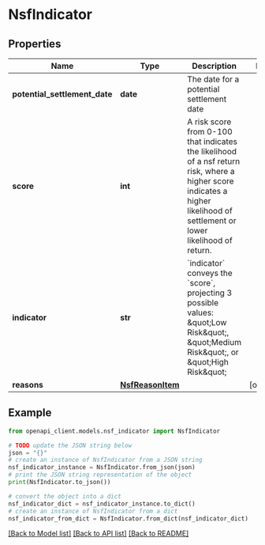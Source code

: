 # NsfIndicator


## Properties

Name | Type | Description | Notes
------------ | ------------- | ------------- | -------------
**potential_settlement_date** | **date** | The date for a potential settlement date | 
**score** | **int** | A risk score from 0-100 that indicates the likelihood of a nsf return risk, where a higher score indicates a higher likelihood of settlement or lower likelihood of return. | 
**indicator** | **str** | &#x60;indicator&#x60; conveys the &#x60;score&#x60;, projecting 3 possible values: \&quot;Low Risk\&quot;, \&quot;Medium Risk\&quot;, or \&quot;High Risk\&quot; | 
**reasons** | [**NsfReasonItem**](NsfReasonItem.md) |  | [optional] 

## Example

```python
from openapi_client.models.nsf_indicator import NsfIndicator

# TODO update the JSON string below
json = "{}"
# create an instance of NsfIndicator from a JSON string
nsf_indicator_instance = NsfIndicator.from_json(json)
# print the JSON string representation of the object
print(NsfIndicator.to_json())

# convert the object into a dict
nsf_indicator_dict = nsf_indicator_instance.to_dict()
# create an instance of NsfIndicator from a dict
nsf_indicator_from_dict = NsfIndicator.from_dict(nsf_indicator_dict)
```
[[Back to Model list]](../README.md#documentation-for-models) [[Back to API list]](../README.md#documentation-for-api-endpoints) [[Back to README]](../README.md)


